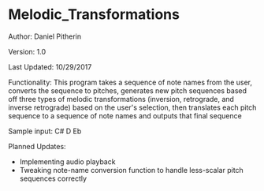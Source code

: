 # Melodic_Transformations
Author: Daniel Pitherin

Version: 1.0

Last Updated: 10/29/2017

Functionality: This program takes a sequence of note names from the user, converts the sequence to pitches, generates
               new pitch sequences based off three types of melodic transformations (inversion, retrograde, and
               inverse retrograde) based on the user's selection, then translates each pitch sequence to a sequence of
               note names and outputs that final sequence

Sample input: C# D Eb

Planned Updates:  
- Implementing audio playback
- Tweaking note-name conversion function to handle less-scalar pitch sequences correctly
